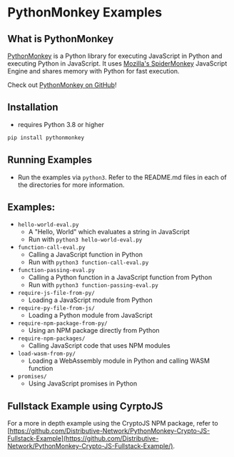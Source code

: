 # PythonMonkey Examples

## What is PythonMonkey
[PythonMonkey](https://pythonmonkey.io/) is a Python library for executing JavaScript in Python
and executing Python in JavaScript. It uses [Mozilla's SpiderMonkey](https://firefox-source-docs.mozilla.org/js/index.html)
JavaScript Engine and shares memory with Python for fast execution.

Check out [PythonMonkey on GitHub](https://github.com/Distributive-Network/PythonMonkey#pythonmonkey)!

## Installation
- requires Python 3.8 or higher
```bash
pip install pythonmonkey
```

## Running Examples
- Run the examples via `python3`. Refer to the README.md files in each of the directories for more information.

## Examples:
- `hello-world-eval.py`
  - A "Hello, World" which evaluates a string in JavaScript
  - Run with `python3 hello-world-eval.py`
- `function-call-eval.py`
  - Calling a JavaScript function in Python
  - Run with `python3 function-call-eval.py`
- `function-passing-eval.py`
  - Calling a Python function in a JavaScript function from Python
  - Run with `python3 function-passing-eval.py`
- `require-js-file-from-py/`
  - Loading a JavaScript module from Python
- `require-py-file-from-js/`
  - Loading a Python module from JavaScript
- `require-npm-package-from-py/`
  - Using an NPM package directly from Python
- `require-npm-packages/`
  - Calling JavaScript code that uses NPM modules
- `load-wasm-from-py/`
  - Loading a WebAssembly module in Python and calling WASM function
- `promises/`
  - Using JavaScript promises in Python

## Fullstack Example using CyrptoJS
For a more in depth example using the CryptoJS NPM package, refer to [https://github.com/Distributive-Network/PythonMonkey-Crypto-JS-Fullstack-Example](https://github.com/Distributive-Network/PythonMonkey-Crypto-JS-Fullstack-Example/).
